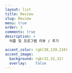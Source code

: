 ```yaml
---
layout: list
title: Review
slug: Review
menu: true
order: 3
comments: true
description: >
  어플 및 프로그램 리뷰 / 후기

accent_color: rgb(38,139,210)
accent_image:
  background: rgb(32,32,32)
  overlay:    false
---
```


